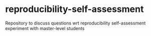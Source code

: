 # reproducibility-self-assessment
Repository to discuss questions wrt reproducibility self-assessment experiment with master-level students
